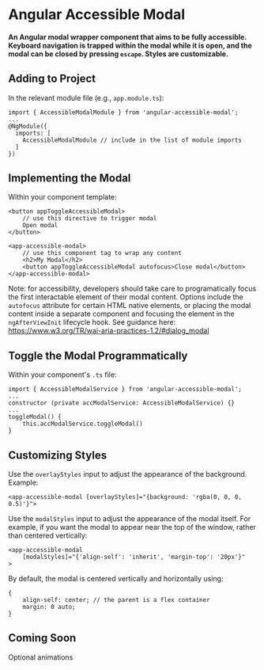 # Angular Accessible Modal
#### An Angular modal wrapper component that aims to be fully accessible. Keyboard navigation is trapped within the modal while it is open, and the modal can be closed by pressing `escape`. Styles are customizable. 


## Adding to Project
In the relevant module file (e.g., `app.module.ts`):
```
import { AccessibleModalModule } from 'angular-accessible-modal';
...
@NgModule({
  imports: [
    AccessibleModalModule // include in the list of module imports
  ]
})
```

## Implementing the Modal
Within your component template:
```
<button appToggleAccessibleModal> 
	// use this directive to trigger modal
	Open modal
</button>

<app-accessible-modal> 
	// use this component tag to wrap any content
	<h2>My Modal</h2>
	<button appToggleAccessibleModal autofocus>Close modal</button>
</app-accessible-modal>
```
Note: for accessibility, developers should take care to programatically focus the first interactable element of their modal content. Options include the `autofocus` attribute for certain HTML native elements, or placing the modal content inside a separate component and focusing the element in the `ngAfterViewInit` lifecycle hook. See guidance here: https://www.w3.org/TR/wai-aria-practices-1.2/#dialog_modal

## Toggle the Modal Programmatically
Within your component's `.ts` file:
```
import { AccessibleModalService } from 'angular-accessible-modal';
...
constructor (private accModalService: AccessibleModalService) {}
...
toggleModal() {
	this.accModalService.toggleModal()
}
```

## Customizing Styles
Use the `overlayStyles` input to adjust the appearance of the background. Example:
```
<app-accessible-modal [overlayStyles]="{background: 'rgba(0, 0, 0, 0.5)'}">
```
Use the `modalStyles` input to adjust the appearance of the modal itself. For example, if you want the modal to appear near the top of the window, rather than centered vertically:
```
<app-accessible-modal 
	[modalStyles]="{'align-self': 'inherit', 'margin-top': '20px'}"
>
```
By default, the modal is centered vertically and horizontally using:
```
{
	align-self: center; // the parent is a flex container
	margin: 0 auto;
}
```

## Coming Soon
Optional animations
